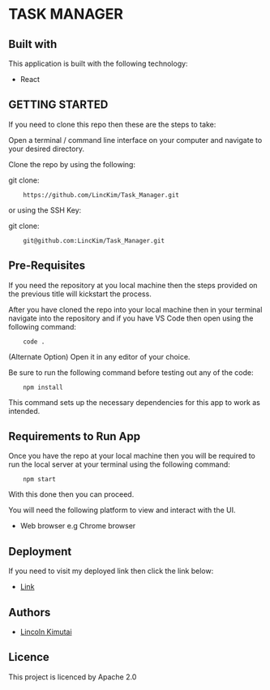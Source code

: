 #  TASK MANAGER


## Built with
This application is built with the following technology:

* React

## GETTING STARTED
If you need to clone this repo then these are the steps to take:

Open a terminal / command line interface on your computer and navigate to your desired directory.

Clone the repo by using the following:

git clone:

        https://github.com/LincKim/Task_Manager.git

or using the SSH Key:

git clone:

        git@github.com:LincKim/Task_Manager.git

## Pre-Requisites

If you need the repository at you local machine then the steps provided on the previous title will kickstart the process.

After you have cloned the repo into your local machine then in your terminal navigate into the repository and if you have VS Code then open using the following command:

        code .

(Alternate Option) Open it in any editor of your choice.

Be  sure to run the following command before testing out any of the code:

        npm install
        
This command sets up the necessary dependencies for this app to work as intended.


## Requirements to Run App
Once you have the repo at your local machine then you will be required to run the local server at your terminal using the following command:

        npm start

With this done then you can proceed.

You will need the following platform to view and interact with the UI.

* Web browser e.g Chrome browser


## Deployment
If you need to visit my deployed link then click the link below:

* [Link]()

## Authors

* [Lincoln Kimutai](https://github.com/LincKim)

## Licence
This project is licenced by Apache 2.0
